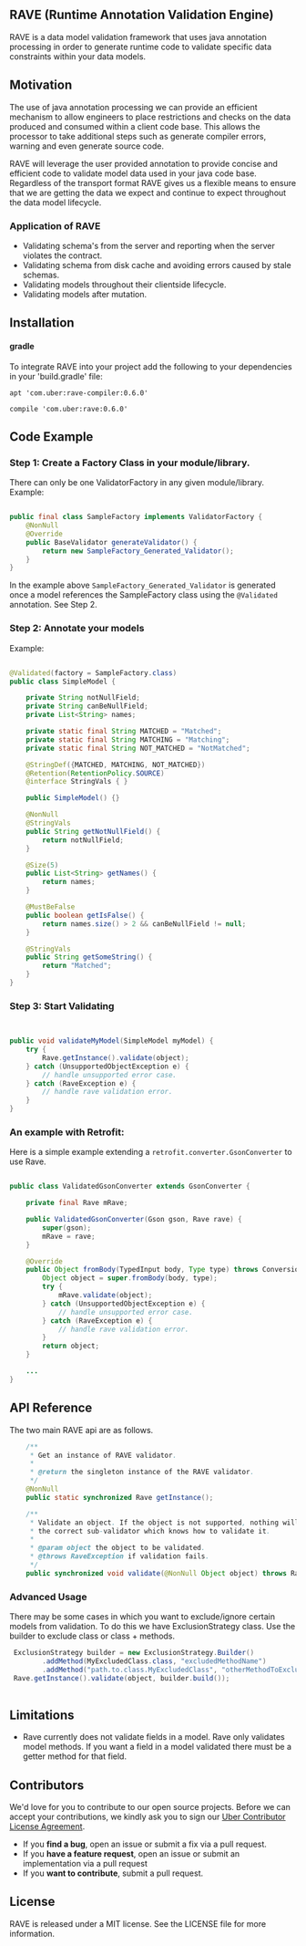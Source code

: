 ## RAVE (Runtime Annotation Validation Engine)

RAVE is a data model validation framework that uses java annotation processing in order to generate runtime code to validate specific data constraints within your data models.


## Motivation

The use of java annotation processing we can provide an efficient mechanism to allow engineers to place restrictions and checks on the data produced and consumed within a client code base. This allows the processor to take additional steps such as generate compiler errors, warning and even generate source code. 

RAVE will leverage the user provided annotation to provide concise and efficient code to validate model data used in your java code base. Regardless of the transport format RAVE gives us a flexible means to ensure that we are getting the data we expect and continue to expect throughout the data model lifecycle.

### Application of RAVE
* Validating schema's from the server and reporting when the server violates the contract.
* Validating schema from disk cache and avoiding errors caused by stale schemas.
* Validating models throughout their clientside lifecycle.
* Validating models after mutation.

## Installation
#### gradle
To integrate RAVE into your project add the following to your dependencies in your 'build.gradle' file:

```
apt 'com.uber:rave-compiler:0.6.0'
```

```
compile 'com.uber:rave:0.6.0'
```

## Code Example

### Step 1: Create a Factory Class in your module/library.
There can only be one ValidatorFactory in any given module/library. 
Example:

```java

public final class SampleFactory implements ValidatorFactory {
    @NonNull
    @Override
    public BaseValidator generateValidator() {
        return new SampleFactory_Generated_Validator();
    }
}

````

In the example above ```SampleFactory_Generated_Validator``` is generated once a model references the SampleFactory class using the ```@Validated``` annotation. See Step 2.

### Step 2: Annotate your models

Example:

```java

@Validated(factory = SampleFactory.class)
public class SimpleModel {

    private String notNullField;
    private String canBeNullField;
    private List<String> names;

    private static final String MATCHED = "Matched";
    private static final String MATCHING = "Matching";
    private static final String NOT_MATCHED = "NotMatched";

    @StringDef({MATCHED, MATCHING, NOT_MATCHED})
    @Retention(RetentionPolicy.SOURCE)
    @interface StringVals { }

    public SimpleModel() {}

    @NonNull
    @StringVals
    public String getNotNullField() {
        return notNullField;
    }

    @Size(5)
    public List<String> getNames() {
        return names;
    }

    @MustBeFalse
    public boolean getIsFalse() {
        return names.size() > 2 && canBeNullField != null;
    }

    @StringVals
    public String getSomeString() {
        return "Matched";
    }
}

```

### Step 3: Start Validating

```java


public void validateMyModel(SimpleModel myModel) {
    try {
        Rave.getInstance().validate(object);
    } catch (UnsupportedObjectException e) {
        // handle unsupported error case.
    } catch (RaveException e) {
        // handle rave validation error.
    }
}


```

### An example with Retrofit:
Here is a simple example extending a ```retrofit.converter.GsonConverter``` to use Rave.

```java

public class ValidatedGsonConverter extends GsonConverter {

    private final Rave mRave;

    public ValidatedGsonConverter(Gson gson, Rave rave) {
        super(gson);
        mRave = rave;
    }

    @Override
    public Object fromBody(TypedInput body, Type type) throws ConversionException {
        Object object = super.fromBody(body, type);
        try {
            mRave.validate(object);
        } catch (UnsupportedObjectException e) {
            // handle unsupported error case.
        } catch (RaveException e) {
            // handle rave validation error.
        }
        return object;
    }

    ...
}
```


## API Reference
The two main RAVE api are as follows.
```java
    /**
     * Get an instance of RAVE validator.
     *
     * @return the singleton instance of the RAVE validator.
     */
    @NonNull
    public static synchronized Rave getInstance();

    /**
     * Validate an object. If the object is not supported, nothing will happen. Otherwise the object will be routed to
     * the correct sub-validator which knows how to validate it.
     *
     * @param object the object to be validated.
     * @throws RaveException if validation fails.
     */
    public synchronized void validate(@NonNull Object object) throws RaveException;
```

### Advanced Usage
There may be some cases in which you want to exclude/ignore certain models from validation. To do this we have ExclusionStrategy class. Use the builder to exclude class or class + methods.

```java
 ExclusionStrategy builder = new ExclusionStrategy.Builder()
        .addMethod(MyExcludedClass.class, "excludedMethodName")
        .addMethod("path.to.class.MyExcludedClass", "otherMethodToExclude");
 Rave.getInstance().validate(object, builder.build());
        
````
## Limitations

* Rave currently does not validate fields in a model. Rave only validates model methods. If you want  a field in a model validated there must  be a getter method for that field.
## Contributors

We'd love for you to contribute to our open source projects. Before we can accept your contributions, we kindly ask you to sign our [Uber Contributor License Agreement](https://docs.google.com/a/uber.com/forms/d/1pAwS_-dA1KhPlfxzYLBqK6rsSWwRwH95OCCZrcsY5rk/viewform).

- If you **find a bug**, open an issue or submit a fix via a pull request.
- If you **have a feature request**, open an issue or submit an implementation via a pull request
- If you **want to contribute**, submit a pull request.


## License
RAVE is released under a MIT license. See the LICENSE file for more information.
